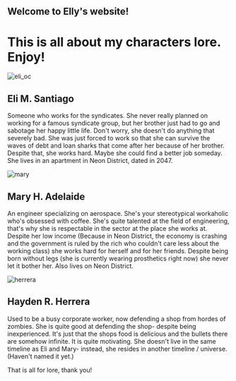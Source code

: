 ## **Welcome to Elly's website!**

# This is all about my characters lore. Enjoy!

![eli_oc](https://user-images.githubusercontent.com/102712746/167818002-a5ace9d3-6ff7-4045-ac45-a65fc9474882.png)
## Eli M. Santiago
Someone who works for the syndicates. She never really planned on working for a famous syndicate group, but her brother just had to go and sabotage her happy little life. Don't worry, she doesn't do anything that severely bad. She was just forced to work so that she can survive the waves of debt and loan sharks that come after her because of her brother. Despite that, she works hard. Maybe she could find a better job someday. She lives in an apartment in Neon District, dated in 2047. 

![mary](https://user-images.githubusercontent.com/102712746/167820017-502a16ad-765c-4faf-8800-d50c6cb979a1.png)
## Mary H. Adelaide
An engineer specializing on aerospace. She's your stereotypical workaholic who's obsessed with coffee. She's quite talented at the field of engineering, that's why she is respectable in the sector at the place she works at. Despite her low income (Because in Neon District, the economy is crashing and the government is ruled by the rich who couldn't care less about the working class) she works hard for herself and for her friends. Despite being born without legs (she is currently wearing prosthetics right now) she never let it bother her. Also lives on Neon District. 

![herrera](https://user-images.githubusercontent.com/102712746/167820057-b1ea09d8-b7a0-4e1c-a5da-3ad4b046f634.png)
## Hayden R. Herrera
Used to be a busy corporate worker, now defending a shop from hordes of zombies. She is quite good at defending the shop- despite being inexperienced. It's just that the shops food is delicious and the bullets there are somehow infinite. It is quite motivating. She doesn't live in the same timeline as Eli and Mary- instead, she resides in another timeline / universe. (Haven't named it yet.)

That is all for lore, thank you!
